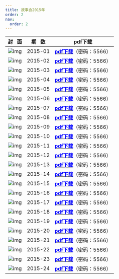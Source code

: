 ```yaml
---
title: 故事会2015年
order: 2
nav:
  order: 2
---
```

|                          封   面                          | 期   数 | pdf下载                                                                          |
| :---------------------------------------------------------: | :-------: | -------------------------------------------------------------------------------- |
| ![img](../../../public/images/gushihui/gsh2015/gsh201501.jpg) |  2015-01  | [<font color="blue">**pdf下载**</font>](https://url97.ctfile.com/f/799297-1454607422-c954c8?p=5566)（密码：5566） |
| ![img](../../../public/images/gushihui/gsh2015/gsh201502.jpg) |  2015-02  | [<font color="blue">**pdf下载**</font>](https://url97.ctfile.com/f/799297-1454607374-9246a0?p=5566)（密码：5566） |
| ![img](../../../public/images/gushihui/gsh2015/gsh201503.jpg) |  2015-03  | [<font color="blue">**pdf下载**</font>](https://url97.ctfile.com/f/799297-1454607311-509232?p=5566)（密码：5566） |
| ![img](../../../public/images/gushihui/gsh2015/gsh201504.jpg) |  2015-04  | [<font color="blue">**pdf下载**</font>](https://url97.ctfile.com/f/799297-1454607215-0284ee?p=5566)（密码：5566） |
| ![img](../../../public/images/gushihui/gsh2015/gsh201505.jpg) |  2015-05  | [<font color="blue">**pdf下载**</font>](https://url97.ctfile.com/f/799297-1454607182-8fa0a9?p=5566)（密码：5566） |
| ![img](../../../public/images/gushihui/gsh2015/gsh201506.jpg) |  2015-06  | [<font color="blue">**pdf下载**</font>](https://url97.ctfile.com/f/799297-1454607155-93be25?p=5566)（密码：5566） |
| ![img](../../../public/images/gushihui/gsh2015/gsh201507.jpg) |  2015-07  | [<font color="blue">**pdf下载**</font>](https://url97.ctfile.com/f/799297-1454607113-48af44?p=5566)（密码：5566） |
| ![img](../../../public/images/gushihui/gsh2015/gsh201508.jpg) |  2015-08  | [<font color="blue">**pdf下载**</font>](https://url97.ctfile.com/f/799297-1454607071-bc5796?p=5566)（密码：5566） |
| ![img](../../../public/images/gushihui/gsh2015/gsh201509.jpg) |  2015-09  | [<font color="blue">**pdf下载**</font>](https://url97.ctfile.com/f/799297-1454607032-c8ccb4?p=5566)（密码：5566） |
| ![img](../../../public/images/gushihui/gsh2015/gsh201510.jpg) |  2015-10  | [<font color="blue">**pdf下载**</font>](https://url97.ctfile.com/f/799297-1454606993-2f6d82?p=5566)（密码：5566） |
| ![img](../../../public/images/gushihui/gsh2015/gsh201511.jpg) |  2015-11  | [<font color="blue">**pdf下载**</font>](https://url97.ctfile.com/f/799297-1454606948-dd4d13?p=5566)（密码：5566） |
| ![img](../../../public/images/gushihui/gsh2015/gsh201512.jpg) |  2015-12  | [<font color="blue">**pdf下载**</font>](https://url97.ctfile.com/f/799297-1454606903-633f67?p=5566)（密码：5566） |
| ![img](../../../public/images/gushihui/gsh2015/gsh201513.jpg) |  2015-13  | [<font color="blue">**pdf下载**</font>](https://url97.ctfile.com/f/799297-1454606858-ba052f?p=5566)（密码：5566） |
| ![img](../../../public/images/gushihui/gsh2015/gsh201514.jpg) |  2015-14  | [<font color="blue">**pdf下载**</font>](https://url97.ctfile.com/f/799297-1454606804-909f6c?p=5566)（密码：5566） |
| ![img](../../../public/images/gushihui/gsh2015/gsh201515.jpg) |  2015-15  | [<font color="blue">**pdf下载**</font>](https://url97.ctfile.com/f/799297-1454606726-a85c69?p=5566)（密码：5566） |
| ![img](../../../public/images/gushihui/gsh2015/gsh201516.jpg) |  2015-16  | [<font color="blue">**pdf下载**</font>](https://url97.ctfile.com/f/799297-1454606702-1ee2d0?p=5566)（密码：5566） |
| ![img](../../../public/images/gushihui/gsh2015/gsh201517.jpg) |  2015-17  | [<font color="blue">**pdf下载**</font>](https://url97.ctfile.com/f/799297-1454606657-fce834?p=5566)（密码：5566） |
| ![img](../../../public/images/gushihui/gsh2015/gsh201518.jpg) |  2015-18  | [<font color="blue">**pdf下载**</font>](https://url97.ctfile.com/f/799297-1454606621-788edd?p=5566)（密码：5566） |
| ![img](../../../public/images/gushihui/gsh2015/gsh201519.jpg) |  2015-19  | [<font color="blue">**pdf下载**</font>](https://url97.ctfile.com/f/799297-1454607902-fe6c1b?p=5566)（密码：5566） |
| ![img](../../../public/images/gushihui/gsh2015/gsh201520.jpg) |  2015-20  | [<font color="blue">**pdf下载**</font>](https://url97.ctfile.com/f/799297-1454607848-355741?p=5566)（密码：5566） |
| ![img](../../../public/images/gushihui/gsh2015/gsh201521.jpg) |  2015-21  | [<font color="blue">**pdf下载**</font>](https://url97.ctfile.com/f/799297-1454607764-cfd022?p=5566)（密码：5566） |
| ![img](../../../public/images/gushihui/gsh2015/gsh201522.jpg) |  2015-22  | [<font color="blue">**pdf下载**</font>](https://url97.ctfile.com/f/799297-1454607641-f94de9?p=5566)（密码：5566） |
| ![img](../../../public/images/gushihui/gsh2015/gsh201523.jpg) |  2015-23  | [<font color="blue">**pdf下载**</font>](https://url97.ctfile.com/f/799297-1454607563-da5e87?p=5566)（密码：5566） |
| ![img](../../../public/images/gushihui/gsh2015/gsh201524.jpg) |  2015-24  | [<font color="blue">**pdf下载**</font>](https://url97.ctfile.com/f/799297-1454607515-4187b5?p=5566)（密码：5566） |

